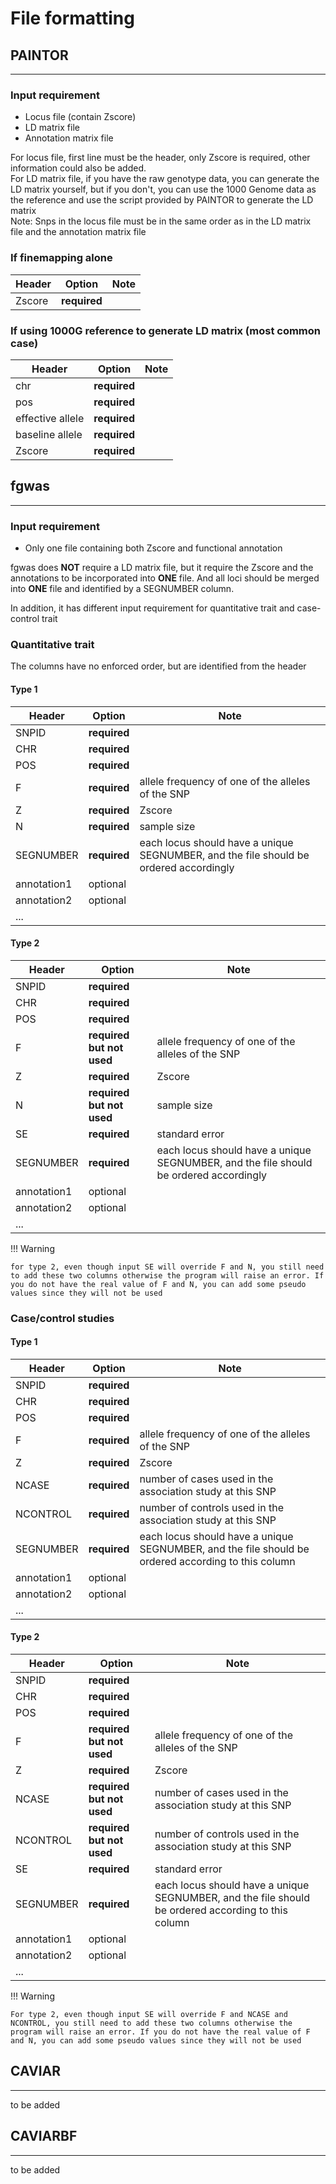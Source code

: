 # File formatting

## PAINTOR
---

### Input requirement
- Locus file (contain Zscore)
- LD matrix file
- Annotation matrix file

For locus file, first line must be the header, only Zscore is required, other information could also be added.  
For LD matrix file, if you have the raw genotype data, you can generate the LD matrix yourself, but if you don't, you can use the 1000 Genome data as the reference and use the script provided by PAINTOR to generate the LD matrix  
Note: Snps in the locus file must be in the same order as in the LD matrix file and the annotation matrix file

### If finemapping alone

| Header | Option       | Note |
|--------|--------------|------|
| Zscore | **required** |      |

### If using 1000G reference to generate LD matrix (most common case)

| Header           | Option       | Note |
|------------------|--------------|------|
| chr              | **required** |      |
| pos              | **required** |      |
| effective allele | **required** |      |
| baseline allele  | **required** |      |
| Zscore           | **required** |      |

## fgwas
---

### Input requirement
- Only one file containing both Zscore and functional annotation

fgwas does **NOT** require a LD matrix file, but it require the Zscore and the annotations to be incorporated into **ONE** file. And all loci should be merged into **ONE** file and identified by a SEGNUMBER column.

In addition, it has different input requirement for quantitative trait and case-control trait  

### Quantitative trait
The columns have no enforced order, but are identified from the header  

#### Type 1

| Header      | Option       | Note |
|-------------|--------------|---------------------------------------------------------|
| SNPID       | **required** | |
| CHR         | **required** | |
| POS         | **required** | |
| F           | **required** | allele frequency of one of the alleles of the SNP |
| Z           | **required** | Zscore |
| N           | **required** | sample size |
| SEGNUMBER   | **required** | each locus should have a unique SEGNUMBER, and the file should be ordered accordingly |
| annotation1 | optional     | |
| annotation2 | optional     | |
| ...         |              | |

#### Type 2

| Header      | Option       | Note                                                                                  |
|-------------|--------------|--------------------------|
| SNPID       | **required** | |
| CHR         | **required** | |
| POS         | **required** | |
| F           | **required but not used** | allele frequency of one of the alleles of the SNP |
| Z           | **required** | Zscore |
| N           | **required but not used** | sample size |
| SE          | **required** | standard error |
| SEGNUMBER   | **required** | each locus should have a unique SEGNUMBER, and the file should be ordered accordingly |
| annotation1 | optional     | |
| annotation2 | optional     | |
| ...         |              | |

!!! Warning
    
    for type 2, even though input SE will override F and N, you still need to add these two columns otherwise the program will raise an error. If you do not have the real value of F and N, you can add some pseudo values since they will not be used
    
### Case/control studies

#### Type 1
| Header | Option | Note |
|---|---|---|
| SNPID | **required** | |
| CHR | **required** | |
| POS | **required**| |
| F | **required** | allele frequency of one of the alleles of the SNP |
| Z | **required** | Zscore |
| NCASE | **required** | number of cases used in the association study at this SNP |
| NCONTROL | **required** | number of controls used in the association study at this SNP |  
| SEGNUMBER | **required** | each locus should have a unique SEGNUMBER, and the file should be ordered according to this column |
| annotation1 | optional | |
| annotation2 | optional | |
| ... | | |

#### Type 2

| Header | Option | Note |
|---|---|---|
| SNPID | **required** | |
| CHR | **required** | |
| POS | **required** | |
| F | **required but not used** | allele frequency of one of the alleles of the SNP |
| Z | **required** | Zscore |
| NCASE | **required but not used** | number of cases used in the association study at this SNP | 
| NCONTROL | **required but not used** | number of controls used in the association study at this SNP |  
| SE | **required** | standard error | |
| SEGNUMBER | **required** | each locus should have a unique SEGNUMBER, and the file should be ordered according to this column |
| annotation1 | optional | |
| annotation2 | optional | |
| ... | | |

!!! Warning

    For type 2, even though input SE will override F and NCASE and NCONTROL, you still need to add these two columns otherwise the program will raise an error. If you do not have the real value of F and N, you can add some pseudo values since they will not be used

## CAVIAR
---
to be added

## CAVIARBF
---
to be added


